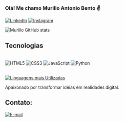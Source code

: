 
### Olá! Me chamo Murillo Antonio Bento ✌️

[![LinkedIn](https://img.shields.io/badge/LinkedIn-0077B5?style=for-the-badge&logo=linkedin&logoColor=white)](https://www.linkedin.com/in/murillo-antonio-bento-178b20303/)
[![Instagram](https://img.shields.io/badge/Instagram-E4405F?style=for-the-badge&logo=instagram&logoColor=white)](https://www.instagram.com/murillo.ab_/)

![Murillo GitHub stats](https://github-readme-stats.vercel.app/api?username=MurilloAntonioBento&show_icons=true&theme=gruvbox)

## Tecnologias

<div style="display: inline_block"><br/>
  <img align="center" alt="HTML5" src="https://img.shields.io/badge/HTML5-E34F26?style=for-the-badge&logo=html5&logoColor=white" />  
  <img align="center" alt="CSS3" src="https://img.shields.io/badge/CSS3-1572B6?style=for-the-badge&logo=css3&logoColor=white" /> 
  <img align="center" alt="JavaScript" src="https://img.shields.io/badge/JavaScript-323330?style=for-the-badge&logo=javascript&logoColor=F7DF1E" />  
  <img align="center" alt="Python" src="https://img.shields.io/badge/Python-3776AB?style=for-the-badge&logo=python&logoColor=white" /> 
</div> <br/>

[![Linguagens mais Utilizadas](https://github-readme-stats.vercel.app/api/top-langs/?username=MurilloAntonioBento&layout=donut)](https://github.com/anuraghazra/github-readme-stats)

Apaixonado por transformar ideias em realidades digital.

## Contato:

[![E-mail](https://img.shields.io/badge/Gmail-D14836?style=for-the-badge&logo=gmail&logoColor=white)](https://mail.google.com/mail/u/5/#inbox?compose=GTvVlcRwRrwKKCSbXlhznnLdGfNWxzllBqxXzNqglrVNkWcCjPKLkFWdrPjGKjcSBbpQFGqtfVkDs)
